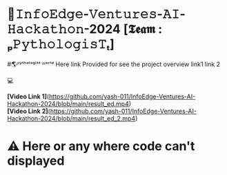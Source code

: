 # 🎥𝙸𝚗𝚏𝚘𝙴𝚍𝚐𝚎-𝚅𝚎𝚗𝚝𝚞𝚛𝚎𝚜-𝙰𝙸-𝙷𝚊𝚌𝚔𝚊𝚝𝚑𝚘𝚗-2024 [𝕿𝖊𝖆𝖒 : ₚ𝙿𝚢𝚝𝚑𝚘𝚕𝚘𝚐𝚒𝚜𝚃ₜ]



#🌎ᴾʸᵗʰᵒˡᵒᵍⁱˢᵗ ᵂᵒʳˡᵈ
Here link Provided for see the project overview
link1
link 2



💻

 <b>[Video Link 1]</b>(https://github.com/yash-011/InfoEdge-Ventures-AI-Hackathon-2024/blob/main/result_ed.mp4) <br>
  <b>[Video Link 2]</b>(https://github.com/yash-011/InfoEdge-Ventures-AI-Hackathon-2024/blob/main/result_ed_2.mp4)



# ⚠️ Here or any where code can't displayed 
